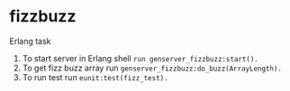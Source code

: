 # fizzbuzz
Erlang task
1. To start server in Erlang shell `run genserver_fizzbuzz:start().` 
2. To get fizz buzz array run `genserver_fizzbuzz:do_buzz(ArrayLength).`
3. To run test run `eunit:test(fizz_test).`

